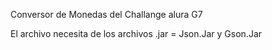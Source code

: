 Conversor de Monedas del Challange alura G7

El archivo necesita de los archivos .jar = 
Json.Jar y Gson.Jar

